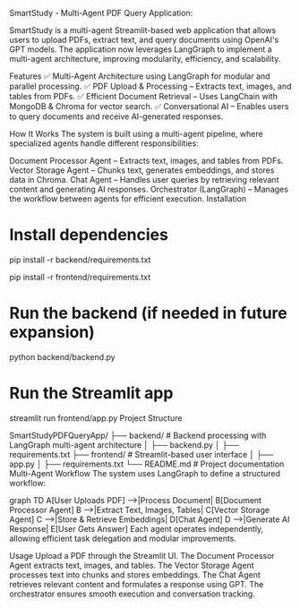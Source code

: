 SmartStudy - Multi-Agent PDF Query Application:

SmartStudy is a multi-agent Streamlit-based web application that allows users to upload PDFs, extract text, and query documents using OpenAI's GPT models. The application now leverages LangGraph to implement a multi-agent architecture, improving modularity, efficiency, and scalability.

Features
✅ Multi-Agent Architecture using LangGraph for modular and parallel processing.
✅ PDF Upload & Processing – Extracts text, images, and tables from PDFs.
✅ Efficient Document Retrieval – Uses LangChain with MongoDB & Chroma for vector search.
✅ Conversational AI – Enables users to query documents and receive AI-generated responses.

How It Works
The system is built using a multi-agent pipeline, where specialized agents handle different responsibilities:

Document Processor Agent – Extracts text, images, and tables from PDFs.
Vector Storage Agent – Chunks text, generates embeddings, and stores data in Chroma.
Chat Agent – Handles user queries by retrieving relevant content and generating AI responses.
Orchestrator (LangGraph) – Manages the workflow between agents for efficient execution.
Installation

# Install dependencies
pip install -r backend/requirements.txt

pip install -r frontend/requirements.txt

# Run the backend (if needed in future expansion)
python backend/backend.py

# Run the Streamlit app
streamlit run frontend/app.py
Project Structure

SmartStudyPDFQueryApp/
├── backend/    # Backend processing with LangGraph multi-agent architecture
│   ├── backend.py
│   ├── requirements.txt
├── frontend/   # Streamlit-based user interface
│   ├── app.py
│   ├── requirements.txt
└── README.md   # Project documentation
Multi-Agent Workflow
The system uses LangGraph to define a structured workflow:

graph TD
    A[User Uploads PDF] -->|Process Document| B[Document Processor Agent]
    B -->|Extract Text, Images, Tables| C[Vector Storage Agent]
    C -->|Store & Retrieve Embeddings| D[Chat Agent]
    D -->|Generate AI Response| E[User Gets Answer]
Each agent operates independently, allowing efficient task delegation and modular improvements.

Usage
Upload a PDF through the Streamlit UI.
The Document Processor Agent extracts text, images, and tables.
The Vector Storage Agent processes text into chunks and stores embeddings.
The Chat Agent retrieves relevant content and formulates a response using GPT.
The orchestrator ensures smooth execution and conversation tracking.
